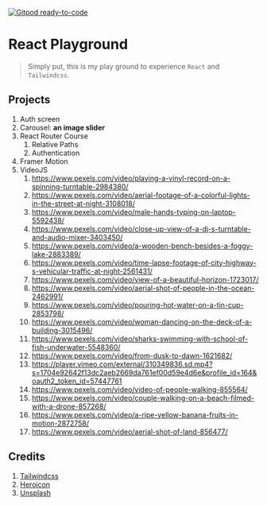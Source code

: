 [![Gitpod ready-to-code](https://img.shields.io/badge/Gitpod-ready--to--code-blue?logo=gitpod)](https://gitpod.io/#https://github.com/esmaeilmirzaee/react_playground)

# React Playground

> Simply put, this is my play ground to experience `React` and `Tailwindcss`.  

## Projects
1. Auth screen
2. Carousel: __an image slider__
3. React Router Course
   1. Relative Paths
   2. Authentication
4. Framer Motion
5. VideoJS
   1. https://www.pexels.com/video/playing-a-vinyl-record-on-a-spinning-turntable-2984380/
   2. https://www.pexels.com/video/aerial-footage-of-a-colorful-lights-in-the-street-at-night-3108018/
   3. https://www.pexels.com/video/male-hands-typing-on-laptop-5592438/
   4. https://www.pexels.com/video/close-up-view-of-a-dj-s-turntable-and-audio-mixer-3403450/
   5. https://www.pexels.com/video/a-wooden-bench-besides-a-foggy-lake-2883389/
   6. https://www.pexels.com/video/time-lapse-footage-of-city-highway-s-vehicular-traffic-at-night-2561431/
   7. https://www.pexels.com/video/view-of-a-beautiful-horizon-1723017/
   8. https://www.pexels.com/video/aerial-shot-of-people-in-the-ocean-2462991/
   9. https://www.pexels.com/video/pouring-hot-water-on-a-tin-cup-2853798/
   10. https://www.pexels.com/video/woman-dancing-on-the-deck-of-a-building-3015496/
   11. https://www.pexels.com/video/sharks-swimming-with-school-of-fish-underwater-5548360/
   12. https://www.pexels.com/video/from-dusk-to-dawn-1621682/
   13. https://player.vimeo.com/external/310349836.sd.mp4?s=1704e92642f13dc2aeb2669da761ef00d59e4d6e&profile_id=164&oauth2_token_id=57447761
   14. https://www.pexels.com/video/video-of-people-walking-855564/
   15. https://www.pexels.com/video/couple-walking-on-a-beach-filmed-with-a-drone-857268/
   16. https://www.pexels.com/video/a-ripe-yellow-banana-fruits-in-motion-2872758/
   17. https://www.pexels.com/video/aerial-shot-of-land-856477/

## Credits
1. [Tailwindcss](https://tailwindcss.com/)
2. [Heroicon](https://github.com/tailwindlabs/heroicons)
2. [Unsplash](https://unsplash.com/)
